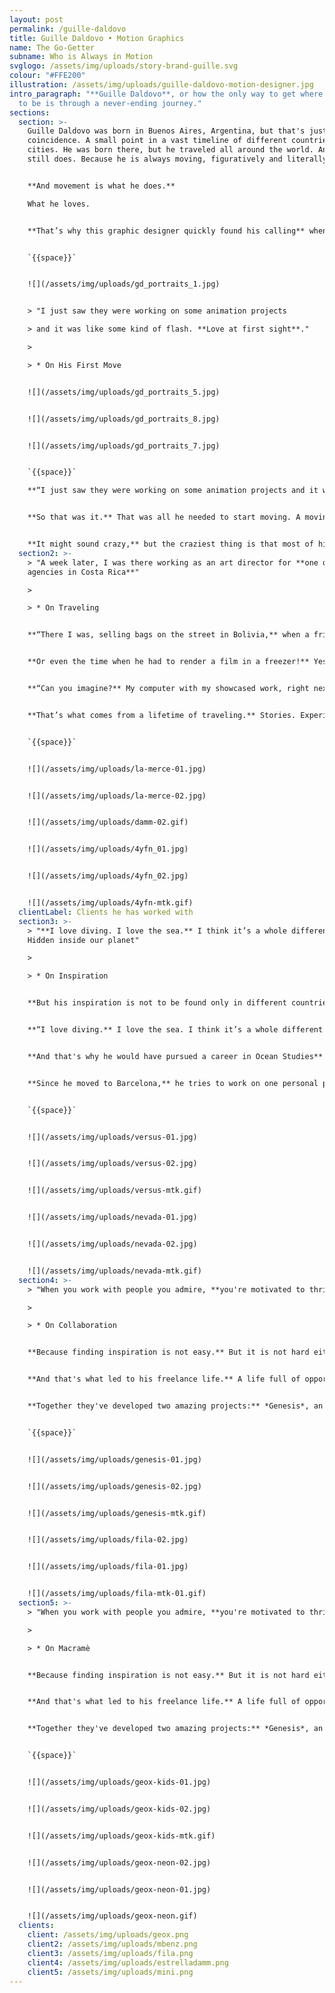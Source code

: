 ```yaml
---
layout: post
permalink: /guille-daldovo
title: Guille Daldovo • Motion Graphics
name: The Go-Getter
subname: Who is Always in Motion
svglogo: /assets/img/uploads/story-brand-guille.svg
colour: "#FFE200"
illustration: /assets/img/uploads/guille-daldovo-motion-designer.jpg
intro_paragraph: "**Guille Daldovo**, or how the only way to get where you want
  to be is through a never-ending journey."
sections:
  section: >-
    Guille Daldovo was born in Buenos Aires, Argentina, but that's just a
    coincidence. A small point in a vast timeline of different countries and
    cities. He was born there, but he traveled all around the world. And he
    still does. Because he is always moving, figuratively and literally. 


    **And movement is what he does.**

    What he loves.


    **That’s why this graphic designer quickly found his calling** when he first started working at an animation studio, while still in college. He realized animation was his thing and focused on making things move. And that’s the perfect metaphor for his entire life. That’s what rules every single one of his choices.


    `{{space}}`


    ![](/assets/img/uploads/gd_portraits_1.jpg)


    > "I just saw they were working on some animation projects

    > and it was like some kind of flash. **Love at first sight**."

    >

    > * On His First Move


    ![](/assets/img/uploads/gd_portraits_5.jpg)


    ![](/assets/img/uploads/gd_portraits_8.jpg)


    ![](/assets/img/uploads/gd_portraits_7.jpg)


    `{{space}}`

    **“I just saw they were working on some animation projects and it was like some kind of flash.** Love at first sight.”


    **So that was it.** That was all he needed to start moving. A moving story that took him almost everywhere. Like in 2006 when he left his job and college and set sail on a quest that took him from Argentina to Costa Rica, stopping in every single country in between.


    **It might sound crazy,** but the craziest thing is that most of his life and groundbreaking opportunities came from traveling.
  section2: >-
    > "A week later, I was there working as an art director for **one of the top
    agencies in Costa Rica**"

    >

    > * On Traveling


    **“There I was, selling bags on the street in Bolivia,** when a friend called me and said: Come to Costa Rica; I have a job for you. My answer: give me a week to figure it out. A week later, I was there working as an art director for one of the top agencies in Costa Rica”. 


    **Or even the time when he had to render a film in a freezer!** Yes, exactly what it sounds like. He was showcasing an animated movie at a well-known festival, and it was so heavy that his computer kept overheating repeatedly. So he put it in the freezer to keep it cool and get the film rendered. 


    **“Can you imagine?** My computer with my showcased work, right next to the beer that was going to be served during the opening”.


    **That’s what comes from a lifetime of traveling.** Stories. Experiences. And that’s what Guille is full of. That’s why he has this ability to tell stories, to engage with the viewers. Because this go-getter works hard for his dreams, but he travels even harder. And one might say traveling is what inspires him, what creates all these different and incredible scenarios that get straight from his head to the screen.


    `{{space}}`


    ![](/assets/img/uploads/la-merce-01.jpg)


    ![](/assets/img/uploads/la-merce-02.jpg)


    ![](/assets/img/uploads/damm-02.gif)


    ![](/assets/img/uploads/4yfn_01.jpg)


    ![](/assets/img/uploads/4yfn_02.jpg)


    ![](/assets/img/uploads/4yfn-mtk.gif)
  clientLabel: Clients he has worked with
  section3: >-
    > "**I love diving. I love the sea.** I think it’s a whole different planet.
    Hidden inside our planet"

    >

    > * On Inspiration


    **But his inspiration is not to be found only in different countries' soils.** He goes deeper than that. Literally. He finds most of his inspiration below mother earth. That’s why he loves diving. The undersea world has a unique beauty and charm for him. 


    **“I love diving.** I love the sea. I think it’s a whole different planet. Hidden inside our planet.”


    **And that's why he would have pursued a career in Ocean Studies** if he hadn't been a Graphic Designer and Animator. He loves the water. And water is part of his life. He finds himself comfortable there, like every single morning when he wakes up at 6 am to swim 2000 meters. That changes his mornings. That set the perfect mood to start his day. That inspires him on a regular basis. And that helps him work on personal projects when he has the time. 


    **Since he moved to Barcelona,** he tries to work on one personal project a year. And he does so. Personal projects that aren't just in his portfolio. Those are the base of all his art-based work. Of all his festival entries. Like his project “*Nevada*”, a short animated film based on the classic (and world-famous) Argentinian graphic novel “*El Eternauta*” by Héctor Germán Oesterheld and Francisco Solano López.


    `{{space}}`


    ![](/assets/img/uploads/versus-01.jpg)


    ![](/assets/img/uploads/versus-02.jpg)


    ![](/assets/img/uploads/versus-mtk.gif)


    ![](/assets/img/uploads/nevada-01.jpg)


    ![](/assets/img/uploads/nevada-02.jpg)


    ![](/assets/img/uploads/nevada-mtk.gif)
  section4: >-
    > "When you work with people you admire, **you're motivated to thrive**"

    >

    > * On Collaboration


    **Because finding inspiration is not easy.** But it is not hard either for a person who is used to looking for new pathways all the time.


    **And that's what led to his freelance life.** A life full of opportunities, and risks, of course. But a life full of freedom. Freedom to do, to try, to move around. And that's what Guille's career is all about. Freedom. Movement. Taking risks. And that's why a freelance life suits him so well. A freelance life that lets him collaborate with friends on different projects. Inspiring them and also being inspired by them. Like both times he worked with Francisco Miranda.


    **Together they've developed two amazing projects:** *Genesis*, an animated short film that won the 4th Pictoplasma Residency Award in 2013, and *Fila* by Jay Funk, a powerful TVC combining animation, motion graphics, and illustration with actual film footage.


    `{{space}}`


    ![](/assets/img/uploads/genesis-01.jpg)


    ![](/assets/img/uploads/genesis-02.jpg)


    ![](/assets/img/uploads/genesis-mtk.gif)


    ![](/assets/img/uploads/fila-02.jpg)


    ![](/assets/img/uploads/fila-01.jpg)


    ![](/assets/img/uploads/fila-mtk-01.gif)
  section5: >-
    > "When you work with people you admire, **you're motivated to thrive**"

    >

    > * On Macramè


    **Because finding inspiration is not easy.** But it is not hard either for a person who is used to looking for new pathways all the time.


    **And that's what led to his freelance life.** A life full of opportunities, and risks, of course. But a life full of freedom. Freedom to do, to try, to move around. And that's what Guille's career is all about. Freedom. Movement. Taking risks. And that's why a freelance life suits him so well. A freelance life that lets him collaborate with friends on different projects. Inspiring them and also being inspired by them. Like both times he worked with Francisco Miranda.


    **Together they've developed two amazing projects:** *Genesis*, an animated short film that won the 4th Pictoplasma Residency Award in 2013, and *Fila* by Jay Funk, a powerful TVC combining animation, motion graphics, and illustration with actual film footage.


    `{{space}}`


    ![](/assets/img/uploads/geox-kids-01.jpg)


    ![](/assets/img/uploads/geox-kids-02.jpg)


    ![](/assets/img/uploads/geox-kids-mtk.gif)


    ![](/assets/img/uploads/geox-neon-02.jpg)


    ![](/assets/img/uploads/geox-neon-01.jpg)


    ![](/assets/img/uploads/geox-neon.gif)
  clients:
    client: /assets/img/uploads/geox.png
    client2: /assets/img/uploads/mbenz.png
    client3: /assets/img/uploads/fila.png
    client4: /assets/img/uploads/estrelladamm.png
    client5: /assets/img/uploads/mini.png
---
```

